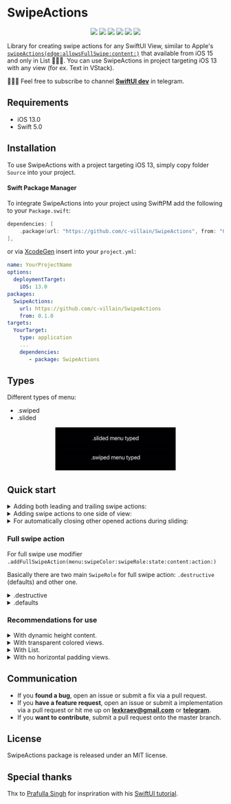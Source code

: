 # SwipeActions

<p align="center">
     <img src="https://img.shields.io/badge/release-0.3.0-blue" />
    <img src="https://img.shields.io/badge/platform-IOS/macOS-blue" />
    <img src="https://img.shields.io/badge/iOS-13-blue" />
    <img src="https://img.shields.io/badge/macOS-10.15-blue" />
    <img src="https://img.shields.io/badge/language-Swift%205.0-blue" />
     <img src="https://img.shields.io/badge/license-MIT-blue" />
</p>

Library for creating swipe actions for any SwiftUI View, similar to Apple's [```swipeActions(edge:allowsFullSwipe:content:)```](https://developer.apple.com/documentation/swiftui/view/swipeactions(edge:allowsfullswipe:content:)) that available from iOS 15 and only in List 🤷🏼‍♂️.
You can use SwipeActions in project targeting iOS 13 with any view (for ex. Text in VStack).

👨🏻‍💻 Feel free to subscribe to channel **[SwiftUI dev](https://t.me/swiftui_dev)** in telegram.

## Requirements

- iOS 13.0
- Swift 5.0

## Installation

To use SwipeActions with a project targeting iOS 13, simply copy folder `Source` into your project.

#### Swift Package Manager

To integrate SwipeActions into your project using SwiftPM add the following to your `Package.swift`:

```swift
dependencies: [
    .package(url: "https://github.com/c-villain/SwipeActions", from: "0.1.0"),
],
```
or via [XcodeGen](https://github.com/yonaskolb/XcodeGen) insert into your `project.yml`:

```yaml
name: YourProjectName
options:
  deploymentTarget:
    iOS: 13.0
packages:
  SwipeActions:
    url: https://github.com/c-villain/SwipeActions
    from: 0.1.0
targets:
  YourTarget:
    type: application
    ...
    dependencies:
       - package: SwipeActions
```

## Types

Different types of menu: 
- .swiped
- .slided

<p align="center">
<img src="Sources/Gifs/menuTypes.gif" alt="Example for .swiped and .slided menu" height="100" width="280">
</p>

## Quick start

<details>
  <summary>Adding both leading and trailing swipe actions:</summary>

<p align="center">
<img src="Sources/Gifs/both.gif" alt="Example with leading and trailing swipes" height="160" width="280">
</p>

Use ```Leading { ... }``` and ```Trailing { ... }``` closures inside ```.addSwipeAction { ... }``` modifier:

```swift
import SwipeActions

struct YourView: View {
    
    var body: some View {
        ScrollView {
            LazyVStack {
                ForEach(1...100, id: \.self) { cell in
                    Text("Cell \(cell)")
                        .frame(height: 50, alignment: .center)
                        .frame(maxWidth: .infinity)
                        .contentShape(Rectangle())
                        .addSwipeAction {
                            Leading { //<= HERE 
                                
                                Button {
                                    print("edit \(cell)")
                                } label: {
                                    Image(systemName: "pencil")
                                        .foregroundColor(.white)
                                }
                                .frame(width: 60, height: 50, alignment: .center)
                                .contentShape(Rectangle())
                                .background(Color.green)

                            }
                            Trailing { //<= HERE 

                                Button {
                                    print("remove \(cell)")
                                } label: {
                                    Image(systemName: "trash")
                                        .foregroundColor(.white)
                                }
                                .frame(width: 60, height: 50, alignment: .center)
                                .contentShape(Rectangle())
                                .background(Color.red)

                                Button {
                                    print("Inform \(cell)")
                                } label: {
                                    Image(systemName: "bell.slash.fill")
                                        .foregroundColor(.white)
                                }
                                .frame(width: 60, height: 50, alignment: .center)
                                .background(Color.blue)
                            }
                        }
                }
            }
        }
    }
}
```

</details>

<details>
  <summary>Adding swipe actions to one side of view:</summary>

<p align="center">
<img src="Sources/Gifs/trailing.gif" alt="Example with trailing swipe menu" height="160" width="280">
</p>

Use ```.addSwipeAction(edge: ) { ... }``` modifier, ```edge``` - a ```HorizontalAlignment``` value input parameter - with two cases of using ```.leading``` or ```.trailing```

```swift
import SwipeActions

struct YourView: View {
    
    var body: some View {
        ScrollView {
            LazyVStack {
                ForEach(1...100, id: \.self) { cell in
                    Text("Cell \(cell)")
                        .frame(height: 50, alignment: .center)
                        .frame(maxWidth: .infinity)
                        .contentShape(Rectangle())
                        .addSwipeAction(edge: .trailing) { // <== HERE! choose .trailing or .leading
                            Button {
                                print("remove \(cell)")
                            } label: {
                                Image(systemName: "trash")
                                    .foregroundColor(.white)
                            }
                            .frame(width: 60, height: 50, alignment: .center)
                            .contentShape(Rectangle())
                            .background(Color.red)
                            
                            Button {
                                print("Inform \(cell)")
                            } label: {
                                Image(systemName: "bell.slash.fill")
                                    .foregroundColor(.white)
                            }
                            .frame(width: 60, height: 50, alignment: .center)
                            .background(Color.blue)
                            
                        }
                }
            }
        }
    }
}
```

</details>

<details>
  <summary>For automatically closing other opened actions during sliding: </summary>
  
<p align="center">
<img src="Sources/Gifs/autoclosing.gif" alt="Example with auto closing swipe actions" width="280">
</p> 
  
  Add ```SwipeState``` var to your ```View``` and pass it as a ```binding``` in ```.addSwipeAction(state:)```:
  
  ```swift
  
struct YourView: View {  
     @State var state: SwipeState = .untouched // <=== HERE

     var body: some View {
          ScrollView {
               VStack(spacing: 2) {
                   ForEach(1 ... 30, id: \.self) { cell in
                       Text("Cell \(cell)")
                           .addSwipeAction(state: $state) { // <=== HERE
                              ....
                           }
                    }
               }
          }
     }
}
```
  
 </details>
 
### Full swipe action
  
  For full swipe use modifier ```.addFullSwipeAction(menu:swipeColor:swipeRole:state:content:action:)```
  
  Basically there are two main ```SwipeRole``` for full swipe action: ```.destructive``` (defaults) and other one.
  
  <details>
  <summary>.destructive</summary>
  
  This role is used for closing/hiding/removing cell.
  
  
<p align="center">
<img src="Sources/Gifs/destructiveFullSwipe.gif" alt="Example of full swipe with destructive role" width="280">
</p> 
     
  
  ```swift
  
struct YourView: View {  
     
     @State var range: [Int] = [1,2,3,4,5,6,7,8,9,10]

     var body: some View {
          ScrollView {
               VStack(spacing: 2) {
                   ForEach(range, id: \.self) { cell in
                       Text("Cell \(cell)")
                           .addFullSwipeAction(menu: .slided,
                                               swipeColor: .red) { // <=== Color is the same as last button in Trailing for full effect 
                                    Leading { 
                                        ...
                                    }
                                    Trailing {
                                        ...
                                        
                                        Button {
                                            withAnimation { 
                                                if let index = range.firstIndex(of: cell) {
                                                    range.remove(at: index)
                                                }
                                            }
                                        } label: {
                                            Image(systemName: "trash")
                                                .foregroundColor(.white)
                                        }
                                        .contentShape(Rectangle())
                                        .frame(width: 60)
                                        .frame(maxHeight: .infinity)
                                        .background(Color.red) // <=== Look here
                                    }
                                } action: { // <=== action for full swiping
                                    withAnimation {
                                        if let index = range.firstIndex(of: cell) {
                                            range.remove(at: index)
                                        }
                                    }
                                }
                    }
               }
          }
     }
}
```
   </details>
   
   
  <details>
  <summary>.defaults</summary>
  
  This role is used for making some action on cell.
  
<p align="center">
<img src="Sources/Gifs/fullSwipe.gif" alt="Example of full swipe with non-destructive role" width="280">
</p> 
     
  
  ```swift
  
struct YourView: View {  ]

     var body: some View {
          ScrollView {
               VStack(spacing: 2) {
                   ForEach(1...10, id: \.self) { cell in
                       Text("Cell \(cell)")
                           .addFullSwipeAction(menu: .slided,
                                               swipeColor: .green, // <=== Color is the same as last button in Trailing for full effect 
                                               swipeRole: .defaults) {  // <=== Add this parameter
                                    Leading { 
                                        ...
                                    }
                                    Trailing {
                                        ...
                                        
                                        Button {
        
                                        } label: {
                                            Image(systemName: "trash")
                                                .foregroundColor(.white)
                                        }
                                        .contentShape(Rectangle())
                                        .frame(width: 60)
                                        .frame(maxHeight: .infinity)
                                        .background(Color.green) // <=== Look here
                                    }
                                } action: { // <=== action for full swiping
                                    ...
                                }
                    }
               }
          }
     }
}
```
   </details>
 
### Recommendations for use

<details>
  <summary>With dynamic height content.</summary>
 
 
use ```.frame(maxHeight: .infinity)```

```swift
YourView()
    .addSwipeAction(menu: .slided, edge: .trailing) {
        Button {
            ...
        } label: {
            Image("trash")
                .font(.system(size: 20.0))
                .foregroundColor(.white)
                .frame(width: 68, alignment: .center)
                .frame(maxHeight: .infinity) // <====== HERE
                .background(.red)
        }
    }
```

</details>

<details>
  <summary>With transparent colored views.</summary>
 
 There is *no* restrictions or any recommendations for using with ```.slided``` type! 
 
 With ```.swiped``` use *non-tranparent* color layer or the same color with ```alfa = 1.0```:

```swift
ForEach(1 ... 30, id: \.self) { cell in
   Text("Cell \(cell)")
       .padding()
       .frame(height: 80)
       .frame(maxWidth: .infinity)
       //.background(Color.green.opacity(0.2)) // <=== DON'T USE SUCH WAY!
       //.background(Color(red: 0.841, green: 0.956, blue: 0.868)) // <== USE THIS WAY!
       .background( // <== OR THIS WAY!
           ZStack {
               Color(UIColor.systemBackground) // non-transparent color layer
               Color.green.opacity(0.2)
           }
       )


       .contentShape(Rectangle())
       .listStyle(.plain)
       .addSwipeAction(menu: .swiped, // <=== SWIPED TYPE
                       state: $state) {
           Leading {
           ...
           }
       }
       ...
 }
```
</details>

<details>
  <summary>With List.</summary>

Basically if you have minimum deployments target for your app is iOS 15 I recommend to use Apple's [swipe actions](https://developer.apple.com/documentation/swiftui/view/swipeactions(edge:allowsfullswipe:content:)) for List. Anyway you may use this.

Due to some features for working with ```List``` you should:

 - specify a frame for cell width, e.g. ```.frame(width: UIScreen.main.bounds.size.width - 32, height: 80)``` and a frame for buttons on swipe actions, e.g. ```.frame(width: 60, height: 80)```. Note that height in frames should be the same!
 
 - add modifier ```.onTapGesture { ... }``` for cell to override tapping on swipe action buttons
 
 - add modifier ```.listRowInsets(EdgeInsets())``` for cell
 
```swift
List(elements) { e in
    Text(e.name)
        .frame(width: UIScreen.main.bounds.size.width - 32, height: 80) // <=== HERE
        .background(Color(UIColor.systemBackground))
        .onTapGesture { // <=== HERE
            print("on cell tap!")
        }
        .addSwipeAction(menu: .swiped,
                        edge: .trailing,
                        state: $state) {
            Button {
                print("remove")
            } label: {
                Image(systemName: "trash")
                    .foregroundColor(.white)
            }
            .frame(width: 60, height: 80, alignment: .center) // <=== HERE
            .contentShape(Rectangle())
            .background(Color.red)
        }
                        .listRowInsets(EdgeInsets()) // <=== HERE
}
.padding(16)
```

Look for code in the example.

</details>

<details>
  <summary>With no horizontal padding views.</summary>

To avoid effect when content in swipe actions started showing immediately after view with no horizontal padding

<p align="center">
<img src="Sources/Gifs/demoWithoutInsets.gif" alt="Demo without insets" width="280">
</p>

use ```Rectangle``` filled with *same* color as root view in ```.addSwipeAction```:

<p align="center">
<img src="Sources/Gifs/demoWithInsets.gif" alt="Demo with insets" width="280">
</p>

```swift
 YourView()
     .frame(height: 80)
     .frame(maxWidth: .infinity)
     .background(Color.green.opacity(0.8)) // <=== Look here!
     .addSwipeAction(edge: .trailing) {
         Rectangle() // <=== HERE!
             .fill(Color.green.opacity(0.8)) // <=== Don't forget!
             .frame(width: 8.0, height: 80)

         Button {
         } label: {
             Image(systemName: "message")
                 .foregroundColor(.white)
         }
         .frame(width: 60, height: 80)
         .contentShape(Rectangle())
         .background(Color.blue)
     }
```

</details>

## Communication

- If you **found a bug**, open an issue or submit a fix via a pull request.
- If you **have a feature request**, open an issue or submit a implementation via a pull request or hit me up on **lexkraev@gmail.com** or **[telegram](https://t.me/lexkraev)**.
- If you **want to contribute**, submit a pull request onto the master branch.

## License

SwipeActions package is released under an MIT license.

## Special thanks

Thx to [Prafulla Singh](https://prafullkumar77.medium.com/) for inspriration with his [SwiftUI tutorial](https://prafullkumar77.medium.com/swiftui-how-to-make-custom-swipe-able-cell-727a27abdddd).
